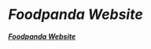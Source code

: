 _***<h1>Foodpanda Website</h1>***_
_***[Foodpanda Website](mranas07.github.io/Food-Panda-Website/)***_
